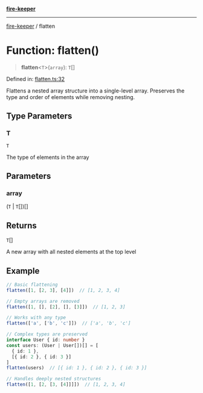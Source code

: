 [**fire-keeper**](../README.md)

***

[fire-keeper](../README.md) / flatten

# Function: flatten()

> **flatten**\<`T`\>(`array`): `T`[]

Defined in: [flatten.ts:32](https://github.com/phonowell/fire-keeper/blob/main/src/flatten.ts#L32)

Flattens a nested array structure into a single-level array.
Preserves the type and order of elements while removing nesting.

## Type Parameters

### T

`T`

The type of elements in the array

## Parameters

### array

(`T` \| `T`[])[]

## Returns

`T`[]

A new array with all nested elements at the top level

## Example

```typescript
// Basic flattening
flatten([1, [2, 3], [4]])  // [1, 2, 3, 4]

// Empty arrays are removed
flatten([1, [], [2], [], [3]])  // [1, 2, 3]

// Works with any type
flatten(['a', ['b', 'c']])  // ['a', 'b', 'c']

// Complex types are preserved
interface User { id: number }
const users: (User | User[])[] = [
  { id: 1 },
  [{ id: 2 }, { id: 3 }]
]
flatten(users)  // [{ id: 1 }, { id: 2 }, { id: 3 }]

// Handles deeply nested structures
flatten([1, [2, [3, [4]]]])  // [1, 2, 3, 4]
```

